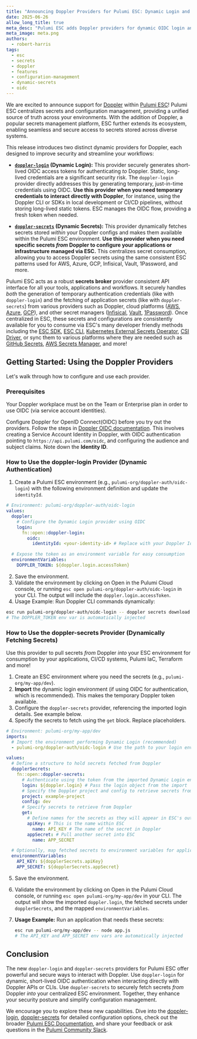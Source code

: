 ```yaml
---
title: "Announcing Doppler Providers for Pulumi ESC: Dynamic Login and Dynamic Secrets"
date: 2025-06-26
allow_long_title: true
meta_desc: "Pulumi ESC adds Doppler providers for dynamic OIDC login and centralized secret fetching, enhancing security and simplifying management."
meta_image: meta.png
authors:
  - robert-harris
tags:
  - esc
  - secrets
  - doppler
  - features
  - configuration-management
  - dynamic-secrets
  - oidc
---
```


We are excited to announce support for [Doppler](https://doppler.com/) within [Pulumi ESC](/product/esc)! Pulumi ESC centralizes secrets and configuration management, providing a unified source of truth across your environments. With the addition of Doppler, a popular secrets management platform, ESC further extends its ecosystem, enabling seamless and secure access to secrets stored across diverse systems.

<!--more-->

This release introduces two distinct dynamic providers for Doppler, each designed to improve security and streamline your workflows:

* **[`doppler-login`](/docs/esc/integrations/dynamic-login-credentials/doppler-login/) (Dynamic Login):** This provider securely generates short-lived OIDC access tokens for authenticating *to* Doppler. Static, long-lived credentials are a significant security risk. The `doppler-login` provider directly addresses this by generating temporary, just-in-time credentials using OIDC. **Use this provider when you need temporary credentials to interact directly with Doppler**, for instance, using the Doppler CLI or SDKs in local development or CI/CD pipelines, without storing long-lived static tokens. ESC manages the OIDC flow, providing a fresh token when needed.

* **[`doppler-secrets`](/docs/esc/integrations/dynamic-secrets/doppler-secrets/) (Dynamic Secrets):** This provider dynamically fetches secrets stored *within* your Doppler configs and makes them available within the Pulumi ESC environment. **Use this provider when you need specific secrets *from* Doppler to configure your applications or infrastructure managed via ESC.** This centralizes secret consumption, allowing you to access Doppler secrets using the same consistent ESC patterns used for AWS, Azure, GCP, Infisical, Vault, 1Password, and more.

Pulumi ESC acts as a robust **secrets broker** provider consistent API interface for all your tools, applications and workflows. It securely handles *both* the generation of temporary authentication credentials (like with `doppler-login`) and the fetching of application secrets (like with `doppler-secrets`) from various providers such as Doppler, cloud platforms ([AWS](/docs/esc/integrations/dynamic-secrets/aws-secrets/), [Azure](/docs/esc/integrations/dynamic-secrets/azure-secrets/), [GCP](/docs/esc/integrations/dynamic-secrets/gcp-secrets/)), and other secret managers ([Infisical](/docs/esc/integrations/dynamic-secrets/infisical-secrets/), [Vault](/docs/esc/integrations/dynamic-secrets/vault-secrets/), [1Password](/docs/esc/integrations/dynamic-secrets/1password-secrets/)). Once centralized in ESC, these secrets and configurations are consistently available for you to consume via ESC's many developer friendly methods including the [ESC SDK](/docs/esc/development/languages-sdks/), [ESC CLI](/docs/esc/cli/), [Kubernetes External Secrets Operator](/docs/esc/integrations/kubernetes/external-secrets-operator/), [CSI Driver](/docs/esc/integrations/kubernetes/secret-store-csi-driver/), or sync them to various platforms where they are needed such as [GitHub Secrets](https://github.com/pulumi/esc-examples/tree/main/sync/github-secrets), [AWS Secrets Manager](https://github.com/pulumi/esc-examples/tree/main/sync/aws-secrets-manager), and more!

## Getting Started: Using the Doppler Providers

Let's walk through how to configure and use each provider.

### Prerequisites

Your Doppler workplace must be on the Team or Enterprise plan in order to use OIDC (via service account identities).

Configure Doppler for OpenID Connect(OIDC) before you try out the providers. Follow the steps in [Doppler OIDC documentation](/docs/esc/environments/configuring-oidc/doppler/). This involves creating a Service Account Identity in Doppler, with OIDC authentication pointing to `https://api.pulumi.com/oidc`, and configuring the audience and subject claims. Note down the **Identity ID**.

### How to Use the doppler-login Provider (Dynamic Authentication)

1. Create a Pulumi ESC environment (e.g., `pulumi-org/doppler-auth/oidc-login`) with the following environment definition and update the `identityId`.

```yaml
# Environment: pulumi-org/doppler-auth/oidc-login
values:
  doppler:
    # Configure the Dynamic Login provider using OIDC
    login:
      fn::open::doppler-login:
        oidc:
          identityId: <your-identity-id> # Replace with your Doppler Identity ID

  # Expose the token as an environment variable for easy consumption
  environmentVariables:
    DOPPLER_TOKEN: ${doppler.login.accessToken}
```

2. Save the environment.
3. Validate the environment by clicking on Open in the Pulumi Cloud console, or running `esc open pulumi-org/doppler-auth/oidc-login` in your CLI. The output will include the `doppler.login.accessToken`.
4. Usage Example: Run Doppler CLI commands dynamically:

```bash
esc run pulumi-org/doppler-auth/oidc-login -- doppler secrets download --no-file --format=json --project=<your-project-id> --config=<your-config-id>
# The DOPPLER_TOKEN env var is automatically injected
```

### How to Use the doppler-secrets Provider (Dynamically Fetching Secrets)

Use this provider to pull secrets *from* Doppler *into* your ESC environment for consumption by your applications, CI/CD systems, Pulumi IaC, Terraform and more!

1. Create an ESC environment where you need the secrets (e.g., `pulumi-org/my-app/dev`).
2. **Import** the dynamic login environment (if using OIDC for authentication, which is recommended). This makes the temporary Doppler token available.
3. Configure the `doppler-secrets` provider, referencing the imported login details. See example below.
4. Specify the secrets to fetch using the `get` block. Replace placeholders.

```yaml
# Environment: pulumi-org/my-app/dev
imports:
  # Import the environment performing Dynamic Login (recommended)
  - pulumi-org/doppler-auth/oidc-login # Use the path to your login environment

values:
  # Define a structure to hold secrets fetched from Doppler
  dopplerSecrets:
    fn::open::doppler-secrets:
      # Authenticate using the token from the imported Dynamic Login environment
      login: ${doppler.login} # Pass the login object from the import
      # Specify the Doppler project and config to retrieve secrets from
      project: example-project
      config: dev
      # Specify secrets to retrieve from Doppler
      get:
        # Define names for the secrets as they will appear in ESC's output under 'dopplerSecrets'
        apiKey: # This is the name within ESC
          name: API_KEY # The name of the secret in Doppler
        appSecret: # Pull another secret into ESC
          name: APP_SECRET

  # Optionally, map fetched secrets to environment variables for application consumption
  environmentVariables:
    API_KEY: ${dopplerSecrets.apiKey}
    APP_SECRET: ${dopplerSecrets.appSecret}
```

5.  Save the environment.
6.  Validate the environment by clicking on Open in the Pulumi Cloud console, or running `esc open pulumi-org/my-app/dev` in your CLI. The output will show the imported `doppler.login`, the fetched secrets under `dopplerSecrets`, and the mapped `environmentVariables`.
7.  **Usage Example:** Run an application that needs these secrets:

    ```bash
    esc run pulumi-org/my-app/dev -- node app.js
    # The API_KEY and APP_SECRET env vars are automatically injected
    ```

## Conclusion

The new `doppler-login` and `doppler-secrets` providers for Pulumi ESC offer powerful and secure ways to interact with Doppler. Use `doppler-login` for dynamic, short-lived OIDC authentication when interacting directly with Doppler APIs or CLIs. Use `doppler-secrets` to securely fetch secrets *from* Doppler *into* your centralized ESC environment. Together, they enhance your security posture and simplify configuration management.

We encourage you to explore these new capabilities. Dive into the [doppler-login](/docs/esc/integrations/dynamic-login-credentials/doppler-login/), [doppler-secrets](/docs/esc/integrations/dynamic-secrets/doppler-secrets/) for detailed configuration options, check out the broader [Pulumi ESC Documentation](/docs/esc/), and share your feedback or ask questions in the [Pulumi Community Slack](https://slack.pulumi.com/).
